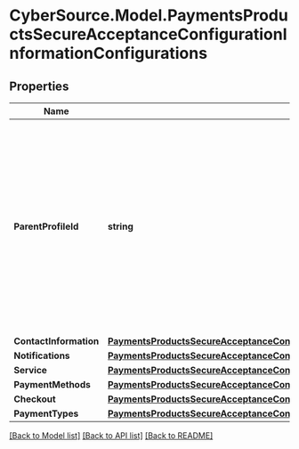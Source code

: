 # CyberSource.Model.PaymentsProductsSecureAcceptanceConfigurationInformationConfigurations
## Properties

Name | Type | Description | Notes
------------ | ------------- | ------------- | -------------
**ParentProfileId** | **string** | You can group Secure Acceptance profiles under parent profiles. By changing the parent profile, you can update all profiles underneath that parent. Specify the Parent Profile ID here. | [optional] 
**ContactInformation** | [**PaymentsProductsSecureAcceptanceConfigurationInformationConfigurationsContactInformation**](PaymentsProductsSecureAcceptanceConfigurationInformationConfigurationsContactInformation.md) |  | [optional] 
**Notifications** | [**PaymentsProductsSecureAcceptanceConfigurationInformationConfigurationsNotifications**](PaymentsProductsSecureAcceptanceConfigurationInformationConfigurationsNotifications.md) |  | [optional] 
**Service** | [**PaymentsProductsSecureAcceptanceConfigurationInformationConfigurationsService**](PaymentsProductsSecureAcceptanceConfigurationInformationConfigurationsService.md) |  | [optional] 
**PaymentMethods** | [**PaymentsProductsSecureAcceptanceConfigurationInformationConfigurationsPaymentMethods**](PaymentsProductsSecureAcceptanceConfigurationInformationConfigurationsPaymentMethods.md) |  | [optional] 
**Checkout** | [**PaymentsProductsSecureAcceptanceConfigurationInformationConfigurationsCheckout**](PaymentsProductsSecureAcceptanceConfigurationInformationConfigurationsCheckout.md) |  | [optional] 
**PaymentTypes** | [**PaymentsProductsSecureAcceptanceConfigurationInformationConfigurationsPaymentTypes**](PaymentsProductsSecureAcceptanceConfigurationInformationConfigurationsPaymentTypes.md) |  | [optional] 

[[Back to Model list]](../README.md#documentation-for-models) [[Back to API list]](../README.md#documentation-for-api-endpoints) [[Back to README]](../README.md)

